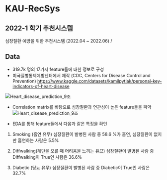 # KAU-RecSys
## 2022-1 학기 추천시스템

심장질환 예방을 위한 추천시스템 (2022.04 ~ 2022.06) / 

## Data 
- 319.7k 명의 17가지 feature들에 대한 정보로 구성
- 미국질병통제예방센터에서 제작 (CDC, Centers for Disease Control and Prevention)
https://www.kaggle.com/datasets/kamilpytlak/personal-key-indicators-of-heart-disease

![Heart_disease_prediction_9조](https://user-images.githubusercontent.com/94584793/212479049-cca39ed7-6d0f-4345-9359-4b62fed96735.jpg)

- Correlation matrix를 바탕으로 심장질환과 연관성이 높은 feature들을 파악
![Heart_disease_prediction_9조](https://user-images.githubusercontent.com/94584793/212479602-80ecf43e-7125-4a54-9b9b-36f3b15bf40f.jpg)

- EDA를 통해 feature들에서 다음과 같은 특징을 확인
1. Smoking (흡연 유무) 
심장질환이 발병된 사람 중 58.6 %가 흡연, 심장질환이 없지만 흡연하는 사람은 5.5%

2. Diffwalking(계단을 오를 때 어려움을 느끼는 유므)
심장질환이 발병된 사람 중 Diffwalking이 True인 사람은 36.6%

3. Diabetic (당뇨 유무)
심장질환이 발병된 사람 중 Diabetic이 True인 사람은 32.7%
